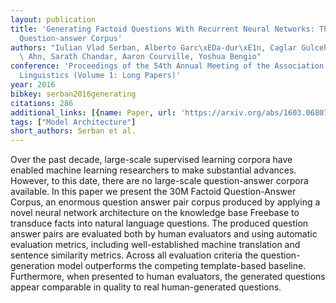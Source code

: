 ```yaml
---
layout: publication
title: 'Generating Factoid Questions With Recurrent Neural Networks: The 30M Factoid
  Question-answer Corpus'
authors: "Iulian Vlad Serban, Alberto Garc\xEDa-dur\xE1n, Caglar Gulcehre, Sungjin\
  \ Ahn, Sarath Chandar, Aaron Courville, Yoshua Bengio"
conference: 'Proceedings of the 54th Annual Meeting of the Association for Computational
  Linguistics (Volume 1: Long Papers)'
year: 2016
bibkey: serban2016generating
citations: 286
additional_links: [{name: Paper, url: 'https://arxiv.org/abs/1603.06807'}]
tags: ["Model Architecture"]
short_authors: Serban et al.
---
```

Over the past decade, large-scale supervised learning corpora have enabled
machine learning researchers to make substantial advances. However, to this
date, there are no large-scale question-answer corpora available. In this paper
we present the 30M Factoid Question-Answer Corpus, an enormous question answer
pair corpus produced by applying a novel neural network architecture on the
knowledge base Freebase to transduce facts into natural language questions. The
produced question answer pairs are evaluated both by human evaluators and using
automatic evaluation metrics, including well-established machine translation
and sentence similarity metrics. Across all evaluation criteria the
question-generation model outperforms the competing template-based baseline.
Furthermore, when presented to human evaluators, the generated questions appear
comparable in quality to real human-generated questions.